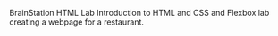 BrainStation HTML Lab
Introduction to HTML and CSS and Flexbox lab creating a webpage for a restaurant.
